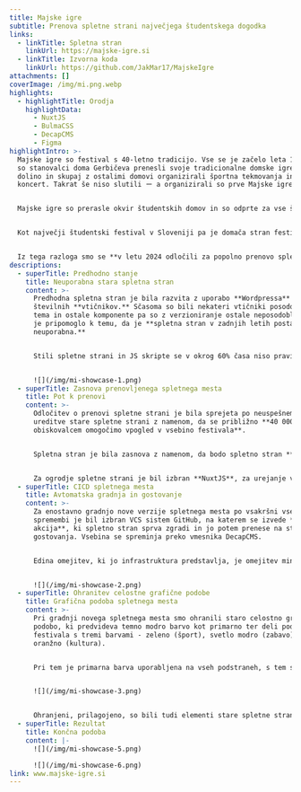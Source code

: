 ```yaml
---
title: Majske igre
subtitle: Prenova spletne strani največjega študentskega dogodka
links:
  - linkTitle: Spletna stran
    linkUrl: https://majske-igre.si
  - linkTitle: Izvorna koda
    linkUrl: https://github.com/JakMar17/MajskeIgre
attachments: []
coverImage: /img/mi.png.webp
highlights:
  - highlightTitle: Orodja
    highlightData:
      - NuxtJS
      - BulmaCSS
      - DecapCMS
      - Figma
highlightIntro: >-
  Majske igre so festival s 40-letno tradicijo. Vse se je začelo leta 1983, ko
  so stanovalci doma Gerbičeva prenesli svoje tradicionalne domske igre v Rožno
  dolino in skupaj z ostalimi domovi organizirali športna tekmovanja in večerni
  koncert. Takrat še niso slutili ー a organizirali so prve Majske igre.


  Majske igre so prerasle okvir študentskih domov in so odprte za vse študente in mlade po srcu, a njihov duh še vedno bije v študentskih naseljih, kjer se odvija večina dogajanja. Organizator vseh dogodkov pa ostajajo stanovalci študentskih domov, dandanes povezani v Študentski svet stanovalcev.


  Kot največji študentski festival v Sloveniji pa je domača stran festivala v zadnjih nekaj letih postala **popolnoma neuporabna** - zaradi slabega in nestrokovnega vzdrževanja, uporabljeno zastarelo tehnologijo in verzijami Wordpressa in vtičnikov.


  Iz tega razloga smo se **v letu 2024 odločili za popolno prenovo spletne strani** v moji izvedbi.
descriptions:
  - superTitle: Predhodno stanje
    title: Neuporabna stara spletna stran
    content: >-
      Predhodna spletna stran je bila razvita z uporabo **Wordpressa** in
      številnih **vtičnikov.** Sčasoma so bili nekateri vtičniki posodobljeni,
      tema in ostale komponente pa so z verzioniranje ostale neposodobljene. To
      je pripomoglo k temu, da je **spletna stran v zadnjih letih postala
      neuporabna.**


      Stili spletne strani in JS skripte se v okrog 60% časa niso pravilno in popolno naložile, kar je privedlo k temu, da so na strani manjkale slike, stili so bili "pokvarjeni". Hkrati stran ni bila uporabna na mobilnih napravah, saj se določene komponente niso prikazovale.


      ![](/img/mi-showcase-1.png)
  - superTitle: Zasnova prenovljenega spletnega mesta
    title: Pot k prenovi
    content: >-
      Odločitev o prenovi spletne strani je bila sprejeta po neuspešnem poskusu
      ureditve stare spletne strani z namenom, da se približno **40 000 letnim
      obiskovalcem omogočimo vpogled v vsebino festivala**.


      Spletna stran je bila zasnova z namenom, da bodo spletno stran **urejali in upravljali tehnično neizobraženi člani organizacijske ekipe.** Zaradi tega je bila tehnična zahteva ta, da bo vsebino mogoče urejati preko centralnega sistema CMS. Druga tehnična zahteva je bila, da je gostovanje omogočeno preko trenutnega ponudnika gostovanja, ki uporablja sistem **cPanel**.


      Za ogrodje spletne strani je bil izbran **NuxtJS**, za urejanje vsebine je bil izbran **DecapCMS**. Kot osnova močno prilagojenih CSS stilov je bilo izbrano ogrodje **BulmaCMS**.
  - superTitle: CICD spletnega mesta
    title: Avtomatska gradnja in gostovanje
    content: >-
      Za enostavno gradnjo nove verzije spletnega mesta po vsakršni vsebinski
      spremembi je bil izbran VCS sistem GitHub, na katerem se izvede **GitHub
      akcija**, ki spletno stran sprva zgradi in jo potem prenese na strežnik
      gostovanja. Vsebina se spreminja preko vmesnika DecapCMS.


      Edina omejitev, ki jo infrastruktura predstavlja, je omejitev minut gradnje na sistemu GitHub actions, vendar v letošnjem letu težav z omejitvami nismo imeli.


      ![](/img/mi-showcase-2.png)
  - superTitle: Ohranitev celostne grafične podobe
    title: Grafična podoba spletnega mesta
    content: >-
      Pri gradnji novega spletnega mesta smo ohranili staro celostno grafično
      podobo, ki predvideva temno modro barvo kot primarno ter deli podpodročja
      festivala s tremi barvami - zeleno (šport), svetlo modro (zabavo) in
      oranžno (kultura).


      Pri tem je primarna barva uporabljena na vseh podstraneh, s tem se ohranja celota spletnega mesta, posamezne barve podkategorij pa so uporabljene za posamezna področja.


      ![](/img/mi-showcase-3.png)


      Ohranjeni, prilagojeno, so bili tudi elementi stare spletne strani. S tem smo omogočili uporabnikom najenostavnejšo migracijo na novo spletno stran.
  - superTitle: Rezultat
    title: Končna podoba
    content: |-
      ![](/img/mi-showcase-5.png)

      ![](/img/mi-showcase-6.png)
link: www.majske-igre.si
---
```

